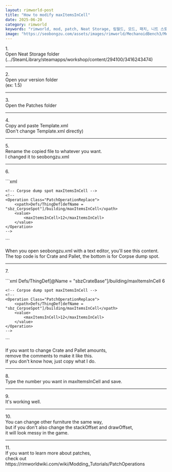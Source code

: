 ```yaml
---
layout: rimworld-post
title: "How to modify maxItemsInCell"
date: 2025-06-20
category: rimworld
keywords: "rimworld, mod, patch, Neat Storage, 림월드, 모드, 패치, 니트 스토리지"
image: "https://seobongzu.com/assets/images/rimworld/MechanoidBench3/MechanoidBench3.webp"
---
```

<p>
1.<br>
Open Neat Storage folder<br>
(.../SteamLibrary/steamapps/workshop/content/294100/3416243474)
</p>
<div class="half-space"></div><hr><div class="half-space"></div>
<p>
2.<br>
Open your version folder<br>
(ex: 1.5)
</p>
<div class="half-space"></div><hr><div class="half-space"></div>
<p>
3.<br>
Open the <span class="weight-bold">Patches</span> folder
</p>
<div class="half-space"></div><hr><div class="half-space"></div>
<p>
4.<br>
Copy and paste <span class="weight-bold">Template.xml</span><br>
(Don't change Template.xml directly)
</p>
<div class="half-space"></div><hr><div class="half-space"></div>
<p>
5.<br>
<span class="weight-bold">Rename</span> the copied file to whatever you want.<br>
I changed it to seobongzu.xml
</p>
<div class="half-space"></div><hr><div class="half-space"></div>
<p>
6.<br>
</p>
```xml
<?xml version="1.0" encoding="utf-8"?>
<Patch>
	<!-- Crate and Pallet maxItemsInCell -->
	<!--
	<Operation Class="PatchOperationReplace">
		<xpath>Defs/ThingDef[@Name = "sbzCrateBase"]/building/maxItemsInCell</xpath>
		<value>
			<maxItemsInCell>6</maxItemsInCell>
		</value>
	</Operation>
	-->

	<!-- Corpse dump spot maxItemsInCell -->
	<!--
	<Operation Class="PatchOperationReplace">
		<xpath>Defs/ThingDef[defName = "sbz_CorpseSpot"]/building/maxItemsInCell</xpath>
		<value>
			<maxItemsInCell>12</maxItemsInCell>
		</value>
	</Operation>
	-->	
</Patch>
```
<p>
When you open seobongzu.xml with a text editor, you'll see this content.<br>
The top code is for <span class="weight-bold">Crate and Pallet</span>, the bottom is for <span class="weight-bold">Corpse dump spot</span>.
</p>
<div class="half-space"></div><hr><div class="half-space"></div>
<p>
7.<br>
</p>
```xml
<?xml version="1.0" encoding="utf-8"?>
<Patch>
	<!-- Crate and Pallet maxItemsInCell -->
	<Operation Class="PatchOperationReplace">
		<xpath>Defs/ThingDef[@Name = "sbzCrateBase"]/building/maxItemsInCell</xpath>
		<value>
			<maxItemsInCell>6</maxItemsInCell>
		</value>
	</Operation>

	<!-- Corpse dump spot maxItemsInCell -->
	<!--
	<Operation Class="PatchOperationReplace">
		<xpath>Defs/ThingDef[defName = "sbz_CorpseSpot"]/building/maxItemsInCell</xpath>
		<value>
			<maxItemsInCell>12</maxItemsInCell>
		</value>
	</Operation>
	-->
</Patch>
```
<p>
If you want to change Crate and Pallet amounts,<br>
remove the comments to make it like this.<br>
If you don't know how, just copy what I do.<br>
</p>
<div class="half-space"></div><hr><div class="half-space"></div>
<p>
8.<br>
Type <span class="weight-bold">the number you want</span> in maxItemsInCell and save.
</p>
<div class="half-space"></div><hr><div class="half-space"></div>
<p>
9.<br>
It's working well.
</p>
<div class="half-space"></div><hr><div class="half-space"></div>
<p>
10.<br>
You can change other furniture the same way,<br>
but if you don't also change the stackOffset and drawOffset,<br>
it will look messy in the game.
</p>
<div class="half-space"></div><hr><div class="half-space"></div>
<p>
11.<br>
If you want to learn more about patches,<br>
check out https://rimworldwiki.com/wiki/Modding_Tutorials/PatchOperations
</p>